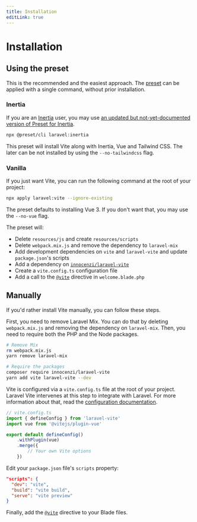 ```yaml
---
title: Installation
editLink: true
---
```


# Installation

## Using the preset

This is the recommended and the easiest approach. The [preset](https://github.com/laravel-presets/vite) can be applied with a single command, without prior installation.

### Inertia

If you are an [Inertia](https://inertiajs.com/) user, you may use [an updated but not-yet-documented version of Preset for Inertia](https://github.com/laravel-presets/inertia/blob/main/preset.ts).

```bash
npx @preset/cli laravel:inertia
```

This preset will install Vite along with Inertia, Vue and Tailwind CSS. The later can be not installed by using the `--no-tailwindcss` flag.

### Vanilla

If you just want Vite, you can run the following command at the root of your project:

```bash
npx apply laravel:vite --ignore-existing
```

The preset defaults to installing Vue 3. If you don't want that, you may use the `--no-vue` flag.

The preset will:

- Delete `resources/js` and create `resources/scripts`
- Delete `webpack.mix.js` and remove the dependency to `laravel-mix`
- Add development dependencies on `vite` and `laravel-vite` and update `package.json`'s scripts
- Add a dependency on [`innocenzi/laravel-vite`](https://github.com/innocenzi/laravel-vite)
- Create a `vite.config.ts` configuration file
- Add a call to the [`@vite`](./usage#vite) directive in `welcome.blade.php`

## Manually

If you'd rather install Vite manually, you can follow these steps.

First, you need to remove Laravel Mix. You can do that by deleting `webpack.mix.js` and removing the dependency on `laravel-mix`. Then, you need to require both the PHP and the Node packages.

```bash
# Remove Mix
rm webpack.mix.js
yarn remove laravel-mix

# Require the packages
composer require innocenzi/laravel-vite
yarn add vite laravel-vite --dev
```

Vite is configured via a `vite.config.ts` file at the root of your project. Laravel Vite intervenes at this step to integrate with Laravel. For more information about that, read the [configuration documentation](/guide/configuration).

```ts
// vite.config.ts
import { defineConfig } from 'laravel-vite'
import vue from '@vitejs/plugin-vue'

export default defineConfig()
	.withPlugin(vue)
	.merge({
		// Your own Vite options
	})
```

Edit your `package.json` file's `scripts` property:

```json
"scripts": {
  "dev": "vite",
  "build": "vite build",
  "serve": "vite preview"
}
```

Finally, add the [`@vite`](./usage#vite) directive to your Blade files.
